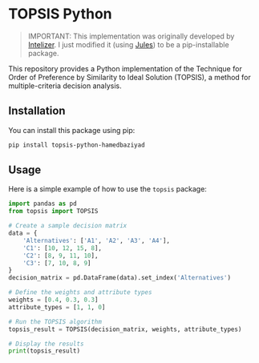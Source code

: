 # TOPSIS Python

> IMPORTANT: This implementation was originally developed by [Intelizer](https://github.com/hamedbaziyad/TOPSIS). I just modified it (using [Jules](https://jules.google.com/)) to be a pip-installable package.

This repository provides a Python implementation of the Technique for Order of Preference by Similarity to Ideal Solution (TOPSIS), a method for multiple-criteria decision analysis.

## Installation

You can install this package using pip:

```bash
pip install topsis-python-hamedbaziyad
```

## Usage

Here is a simple example of how to use the `topsis` package:

```python
import pandas as pd
from topsis import TOPSIS

# Create a sample decision matrix
data = {
    'Alternatives': ['A1', 'A2', 'A3', 'A4'],
    'C1': [10, 12, 15, 8],
    'C2': [8, 9, 11, 10],
    'C3': [7, 10, 8, 9]
}
decision_matrix = pd.DataFrame(data).set_index('Alternatives')

# Define the weights and attribute types
weights = [0.4, 0.3, 0.3]
attribute_types = [1, 1, 0]

# Run the TOPSIS algorithm
topsis_result = TOPSIS(decision_matrix, weights, attribute_types)

# Display the results
print(topsis_result)
```
